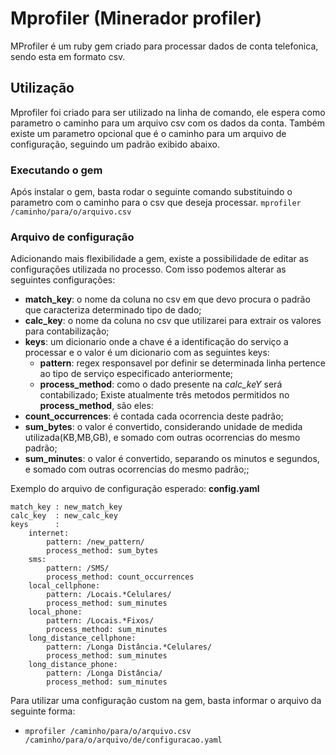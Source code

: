 # Mprofiler (Minerador profiler)
MProfiler é um ruby gem criado para processar dados de conta telefonica, sendo esta em formato csv. 

## Utilização
Mprofiler foi criado para ser utilizado na linha de comando, ele espera como parametro o caminho para um arquivo csv com os dados da conta. Também existe um parametro opcional que é o caminho para um arquivo de configuração, seguindo um padrão exibido abaixo.
### Executando o gem
Após instalar o gem, basta rodar o seguinte comando substituindo o parametro com o caminho para o csv que deseja processar.
`mprofiler /caminho/para/o/arquivo.csv`
### Arquivo de configuração
Adicionando mais flexibilidade a gem, existe a possibilidade de editar as configurações utilizada no processo. Com isso podemos alterar as seguintes configurações:
-  **match_key**: o nome da coluna no csv em que devo procura o padrão que caracteriza determinado tipo de dado;
- **calc_key**: o nome da coluna no csv que utilizarei para extrair os valores para contabilização;
- **keys**: um dicionario onde a chave é a identificação do serviço a processar e o valor é um dicionario com as seguintes keys:
    - **pattern**: regex responsavel por definir se determinada linha pertence ao tipo de serviço especificado anteriormente;
    - **process_method**: como o dado presente na _calc_keY_ será contabilizado;
Existe atualmente três metodos permitidos no **process_method**, são eles:
- **count_occurrences**: é contada cada ocorrencia deste padrão;
- **sum_bytes**: o valor é convertido, considerando unidade de medida utilizada(KB,MB,GB), e somado com outras ocorrencias do mesmo padrão;
- **sum_minutes**: o valor é convertido, separando os minutos e segundos, e somado com outras ocorrencias do mesmo padrão;;

Exemplo do arquivo de configuração esperado:
**config.yaml**
```
match_key : new_match_key
calc_key  : new_calc_key
keys      : 
    internet:
        pattern: /new_pattern/
        process_method: sum_bytes
    sms:
        pattern: /SMS/
        process_method: count_occurrences
    local_cellphone:
        pattern: /Locais.*Celulares/
        process_method: sum_minutes
    local_phone:
        pattern: /Locais.*Fixos/
        process_method: sum_minutes
    long_distance_cellphone:
        pattern: /Longa Distância.*Celulares/
        process_method: sum_minutes
    long_distance_phone:
        pattern: /Longa Distância/
        process_method: sum_minutes
```
Para utilizar uma configuração custom na gem, basta informar o arquivo da seguinte forma:
- `mprofiler /caminho/para/o/arquivo.csv /caminho/para/o/arquivo/de/configuracao.yaml`